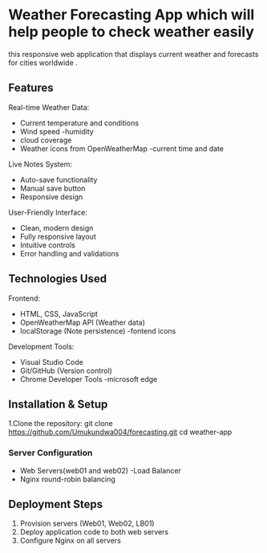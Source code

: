 # Weather Forecasting App which will help people to check weather easily


this responsive web application  that displays current weather and forecasts for cities worldwide .
## Features

Real-time Weather Data:

  - Current temperature and conditions
  - Wind speed
  -humidity
  - cloud coverage
  - Weather icons from OpenWeatherMap
  -current time and date

Live Notes System:
  - Auto-save functionality
  - Manual save button
  - Responsive design

User-Friendly Interface:
  - Clean, modern design
  - Fully responsive layout
  - Intuitive controls
  - Error handling and validations

## Technologies Used

Frontend:
  - HTML, CSS, JavaScript
  - OpenWeatherMap API (Weather data)
  - localStorage (Note persistence)
  -fontend icons

Development Tools:
  - Visual Studio Code
  - Git/GitHub (Version control)
  - Chrome Developer Tools
  -microsoft edge

## Installation & Setup

1.Clone the repository:
   git clone https://github.com/Umukundwa004/forecasting.git
   cd weather-app


### Server Configuration
- Web Servers(web01 and web02)
-Load Balancer
- Nginx round-robin balancing

## Deployment Steps

1. Provision servers (Web01, Web02, LB01)
2. Deploy application code to both web servers
3. Configure Nginx on all servers

